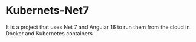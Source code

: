 # Kubernets-Net7
It is a project that uses Net 7 and Angular 16 to run them from the cloud in Docker and Kubernetes containers
